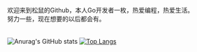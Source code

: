 欢迎来到松鼠的Github，本人Go开发者一枚，热爱编程，热爱生活。<br>
努力一些，现在想要的以后都会有。
<br>
<br>
<br>
![Anurag's GitHub stats](https://github-readme-stats.vercel.app/api?username=squirrel-ayu&theme=flag-india&show_icons=true)
[![Top Langs](https://github-readme-stats.vercel.app/api/top-langs/?username=squirrel-ayu&layout=donut)](https://github.com/anuraghazra/github-readme-stats)
